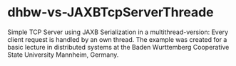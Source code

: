 # dhbw-vs-JAXBTcpServerThreade
Simple TCP Server using JAXB Serialization in a multithread-version: Every client request is handled by an own thread. The example was created for a basic lecture in distributed systems at the Baden Wurttemberg Cooperative State University Mannheim, Germany. 
